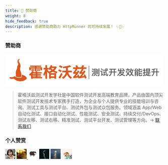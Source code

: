 ```yaml
---
title: 💖 赞助商
weight: 8
hide_feedback: true
description: 感谢赞助商助力 HttpRunner 的可持续发展！ ✨🍰✨
---
```


### 赞助商

[<img src="/image/hogwarts.png" alt="霍格沃兹测试开发学社" width="500">](http://qrcode.testing-studio.com/f?from=HttpRunner&url=https://ceshiren.com/)

> 霍格沃兹测试开发学社是中国软件测试开发高端教育品牌，产品由国内顶尖软件测试开发技术专家携手打造，为企业与个人提供专业的技能培训与咨询、测试工具与测试平台、测试外包与测试众包服务。领域涵盖 App/Web 自动化测试、接口自动化测试、性能测试、安全测试、持续交付/DevOps、测试左移、测试右移、精准测试、测试平台开发、测试管理等方向。-> [联系我们](http://qrcode.testing-studio.com/f?from=HttpRunner&url=https://ceshiren.com/t/topic/23745)


### 个人赞赏

<img src="/image/sponsors/人间小青醒.jpeg" title="人间小青醒" width="32">
<a href="https://www.lematech.vip">
  <img src="/image/sponsors/乐马技术.jpeg" title="乐马 | lematech.vip" width="32">
</a>
<img src="/image/sponsors/归一.jpeg" title="归一" width="32">
<img src="/image/sponsors/王健.jpeg" title="王健" width="32">
<img src="/image/sponsors/许立.jpeg" title="许立" width="32">
<img src="/image/sponsors/康英杰.jpg" title="(・ o ・)" width="32">
